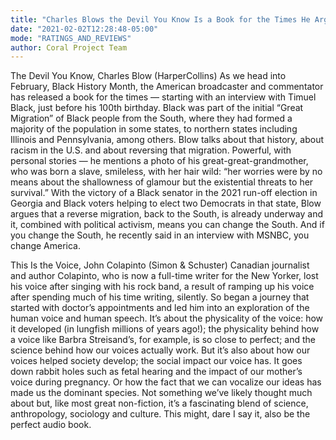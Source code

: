 ```yaml
---
title: "Charles Blows the Devil You Know Is a Book for the Times He Argues That You Can Change the South and if You Do You Change America"
date: "2021-02-02T12:28:48-05:00"
mode: "RATINGS_AND_REVIEWS"
author: Coral Project Team
---
```


The Devil You Know, Charles Blow (HarperCollins) As we head into February, Black History Month, the American broadcaster and commentator has released a book for the times — starting with an interview with Timuel Black, just before his 100th birthday. Black was part of the initial “Great Migration” of Black people from the South, where they had formed a majority of the population in some states, to northern states including Illinois and Pennsylvania, among others. Blow talks about that history, about racism in the U.S. and about reversing that migration. Powerful, with personal stories — he mentions a photo of his great-great-grandmother, who was born a slave, smileless, with her hair wild: “her worries were by no means about the shallowness of glamour but the existential threats to her survival.” With the victory of a Black senator in the 2021 run-off election in Georgia and Black voters helping to elect two Democrats in that state, Blow argues that a reverse migration, back to the South, is already underway and it, combined with political activism, means you can change the South. And if you change the South, he recently said in an interview with MSNBC, you change America.

This Is the Voice, John Colapinto (Simon & Schuster) Canadian journalist and author Colapinto, who is now a full-time writer for the New Yorker, lost his voice after singing with his rock band, a result of ramping up his voice after spending much of his time writing, silently. So began a journey that started with doctor’s appointments and led him into an exploration of the human voice and human speech. It’s about the physicality of the voice: how it developed (in lungfish millions of years ago!); the physicality behind how a voice like Barbra Streisand’s, for example, is so close to perfect; and the science behind how our voices actually work. But it’s also about how our voices helped society develop; the social impact our voice has. It goes down rabbit holes such as fetal hearing and the impact of our mother’s voice during pregnancy. Or how the fact that we can vocalize our ideas has made us the dominant species. Not something we’ve likely thought much about but, like most great non-fiction, it’s a fascinating blend of science, anthropology, sociology and culture. This might, dare I say it, also be the perfect audio book.
